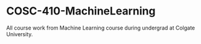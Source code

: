 # COSC-410-MachineLearning
All course work from Machine Learning course during undergrad at Colgate University.
